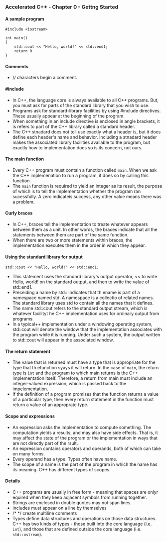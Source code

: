 ###  Accelerated C++ - Chapter 0 - Gettng Started

#### A sample program
```
#include <iostream>

int main()
{
	std::cout << "Hello, world!" << std::end1;
	return 0
}
```

#### Comments
* // characters begin a comment. 

#### #include
* In C++, the language core is always available to all C++ programs. But, you must ask for parts of the standard library that you wish to use.
* Programs ask for standard-library facilities by using #include directives. These usually appear at the beginning of the program. 
* When something in an include directive is enclosed in angle brackets, it is refers to part of the C++ library called a standard header.
* The C++ stnadard does not tell use exactly what a header is, but it does define each header's name and behavior. Including a stnadard header makes the associated library facilities available to the program, but exactly how to implementation does so is its concern, not ours.

#### The main function
* Every C++ program must contain a function called `main`. When we ask the C++ implemenation to run a program, it does so by calling this function.
* The `main` function is required to yield an integer as its result, the purpose of which is to tell the implementation whether the program ran sucessfully. A zero indicateis success, any other value means there was a problem.

#### Curly braces
* In C++, braces tell the implementation to treate whatever appears between them as a unit. In other words, the braces indicate that all the statements between them are part of the same function. 
* When there are two or more statements within braces, the implementation executes them in the order in which they appear.

#### Using the standard library for output
```
std::cout << "Hello, world!" << std::end1;
```
* This statement uses the standard library's output operator, << to write Hello, world! on the standard output, and then to write the value of std::end1. 
* Preceiding a name by std:: indicates that th ename is part of a namespace named std. A namespace is a collectio of related names. The standard library uses std to contain all the names that it defines. 
* The name std::cout refers to the standard output stream, which is whatever facilityt he C++ implementation uses for ordinary output from programs. 
* In a typical++ implementation under a windowing operating system, std::cout will denote the window that the implementation associates with the program while it is running. Under such a system, the output written to std::cout will appear in the associated window.

#### The return statement
* The value that is returned must have a type that is appropriate for the type that th efunction syays it will return. In the case of `main`, the return type is `int` and the program to which main returns is the C++ implementation itself. Therefore, a return from main must include an integer-valued expression, which is passed back to the impelementation. 
* If the definition of a program promises that the function returns a value of a particular type, then every return statement in the function must return a value of an approprate type.

#### Scope and expressions
* An expression asks the implementation to compute something. The computation yields a results, and may also have side effects. That is, it may affect the state of the program or the implementation in ways that are not directly part of the rsult.
* An expression contains operators and operands, both of which can take on many forms.
* Every operand has a type. Types often have name. 
* The scope of a name is the part of the program in which the name has its meaning. C++ has different types of scopes. 

#### Details
* C++ programs are usually in free form - meaning that spaces are onlyr equired when they keep adjacent symbols from running together. 
* Strings are enclosed in double quotes may not span lines. 
* includes must appear on a line by themselves
* /* */ create multiline comments
* Types define data structures and operations on those data structures. C++ has two kinds of types - those built into the core language (i.e. `int`), and those that are defined outside the core language (i.e. `std::ostream`).
